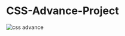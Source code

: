 # CSS-Advance-Project
![css advance](https://github.com/nihilkrishnan/CSS-Advance-Project/assets/118120621/dd4c2fcd-81a0-4117-ae03-4834bf0d5feb)
